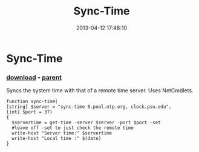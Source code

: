 ﻿---
pid:            4103
poster:         boggers
title:          Sync-Time
date:           2013-04-12 17:48:10
format:         posh
parent:         4102
parent:         4102

---

# Sync-Time

### [download](4103.ps1) - [parent](4102.md)

Syncs the system time with that of a remote time server.  Uses NetCmdlets.

```posh
function sync-time(
[string] $server = "sync-time 0.pool.ntp.org, clock.psu.edu",
[int] $port = 37)
{
  $servertime = get-time -server $server -port $port -set
  #leave off -set to just check the remote time
  write-host "Server time:" $servertime 
  write-host "Local time :" $(date)
}
```
